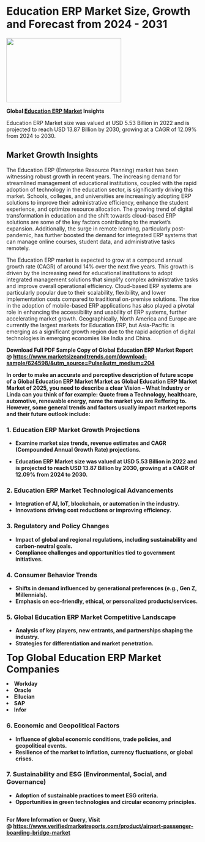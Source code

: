 <H1>Education ERP Market Size, Growth and Forecast from 2024 - 2031</H1><img class="aligncenter size-medium wp-image-584254" src="https://thirdeyenews.in/wp-content/uploads/2024/09/Global-Market-Research-300x168.jpeg" alt="" width="300" height="168" /><p><strong>Global&nbsp;<a href="https://www.marketsizeandtrends.com/download-sample/624598/&amp;utm_source=Pulse&amp;utm_medium=204">Education ERP Market</a> Insights</strong></p><p>Education ERP Market size was valued at USD 5.53 Billion in 2022 and is projected to reach USD 13.87 Billion by 2030, growing at a CAGR of 12.09% from 2024 to 2030.</p><p><h2>Market Growth Insights</h2> <p>The Education ERP (Enterprise Resource Planning) market has been witnessing robust growth in recent years. The increasing demand for streamlined management of educational institutions, coupled with the rapid adoption of technology in the education sector, is significantly driving this market. Schools, colleges, and universities are increasingly adopting ERP solutions to improve their administrative efficiency, enhance the student experience, and optimize resource allocation. The growing trend of digital transformation in education and the shift towards cloud-based ERP solutions are some of the key factors contributing to the market’s expansion. Additionally, the surge in remote learning, particularly post-pandemic, has further boosted the demand for integrated ERP systems that can manage online courses, student data, and administrative tasks remotely.</p> <p><strong></strong></p> <p>The Education ERP market is expected to grow at a compound annual growth rate (CAGR) of around 14% over the next five years. This growth is driven by the increasing need for educational institutions to adopt integrated management solutions that simplify complex administrative tasks and improve overall operational efficiency. Cloud-based ERP systems are particularly popular due to their scalability, flexibility, and lower implementation costs compared to traditional on-premise solutions. The rise in the adoption of mobile-based ERP applications has also played a pivotal role in enhancing the accessibility and usability of ERP systems, further accelerating market growth. Geographically, North America and Europe are currently the largest markets for Education ERP, but Asia-Pacific is emerging as a significant growth region due to the rapid adoption of digital technologies in emerging economies like India and China.</p> <p><strong></p><p><span class=""><strong>Download Full PDF Sample Copy of Global Education ERP Market Report</strong> @ <a href="https://www.marketsizeandtrends.com/download-sample/624598/&amp;utm_source=Pulse&amp;utm_medium=204" target="_blank">https://www.marketsizeandtrends.com/download-sample/624598/&amp;utm_source=Pulse&amp;utm_medium=204</a></span></p><p>In order to make an accurate and perceptive description of future scope of a Global&nbsp;Education ERP Market Market as Global&nbsp;Education ERP Market Market of 2025, you need to describe a clear Vision &ndash; What Industry or Linda can you think of for example: Quote from a Technology, healthcare, automotive, renewable energy, name the market you are Reffering to. However, some general trends and factors usually impact market reports and their future outlook include:</p><h3>1.&nbsp;<strong>Education ERP Market Growth Projections</strong></h3><ul><li>Examine market size trends, revenue estimates and CAGR (Compounded Annual Growth Rate) projections.</li><li><p>Education ERP Market size was valued at USD 5.53 Billion in 2022 and is projected to reach USD 13.87 Billion by 2030, growing at a CAGR of 12.09% from 2024 to 2030.</p></li></ul><h3>2.&nbsp;<strong>Education ERP Market Technological Advancements</strong></h3><ul><li>Integration of AI, IoT, blockchain, or automation in the industry.</li><li>Innovations driving cost reductions or improving efficiency.</li></ul><h3>3.&nbsp;<strong>Regulatory and Policy Changes</strong></h3><ul><li>Impact of global and regional regulations, including sustainability and carbon-neutral goals.</li><li>Compliance challenges and opportunities tied to government initiatives.</li></ul><h3>4.&nbsp;<strong>Consumer Behavior Trends</strong></h3><ul><li>Shifts in demand influenced by generational preferences (e.g., Gen Z, Millennials).</li><li>Emphasis on eco-friendly, ethical, or personalized products/services.</li></ul><h3>5.&nbsp;<strong>Global Education ERP Market Competitive Landscape</strong></h3><ul><li>Analysis of key players, new entrants, and partnerships shaping the industry.</li><li>Strategies for differentiation and market penetration.</li></ul><p data-pm-slice="1 1 []"><span style="color: inherit; font-family: inherit; font-size: 25px;">Top Global Education ERP Market Companies</span></p><div class="" data-test-id=""><p><li>Workday</li><li> Oracle</li><li> Ellucian</li><li> SAP</li><li> Infor</li></p></div><h3>6.&nbsp;<strong>Economic and Geopolitical Factors</strong></h3><ul><li>Influence of global economic conditions, trade policies, and geopolitical events.</li><li>Resilience of the market to inflation, currency fluctuations, or global crises.</li></ul><h3>7.&nbsp;<strong>Sustainability and ESG (Environmental, Social, and Governance)</strong></h3><ul><li>Adoption of sustainable practices to meet ESG criteria.</li><li>Opportunities in green technologies and circular economy principles.</li></ul><h2><strong style="font-size: 14px;">For More Information or Query, Visit @&nbsp;</strong><a style="background-color: #ffffff; font-size: 14px;" href="https://www.marketsizeandtrends.com/report/education-erp-market/" target="_blank">https://www.verifiedmarketreports.com/product/airport-passenger-boarding-bridge-market</a></h2>
